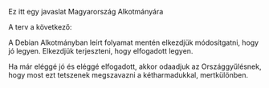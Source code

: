 Ez itt egy javaslat Magyarország Alkotmányára

A terv a következő:

A Debian Alkotmányban leírt folyamat mentén elkezdjük módosítgatni, hogy jó legyen.
Elkezdjük terjeszteni, hogy elfogadott legyen.

Ha már eléggé jó és eléggé elfogadott, akkor odaadjuk az Országgyűlésnek, hogy most ezt tetszenek megszavazni a kétharmadukkal, mertkülönben.


